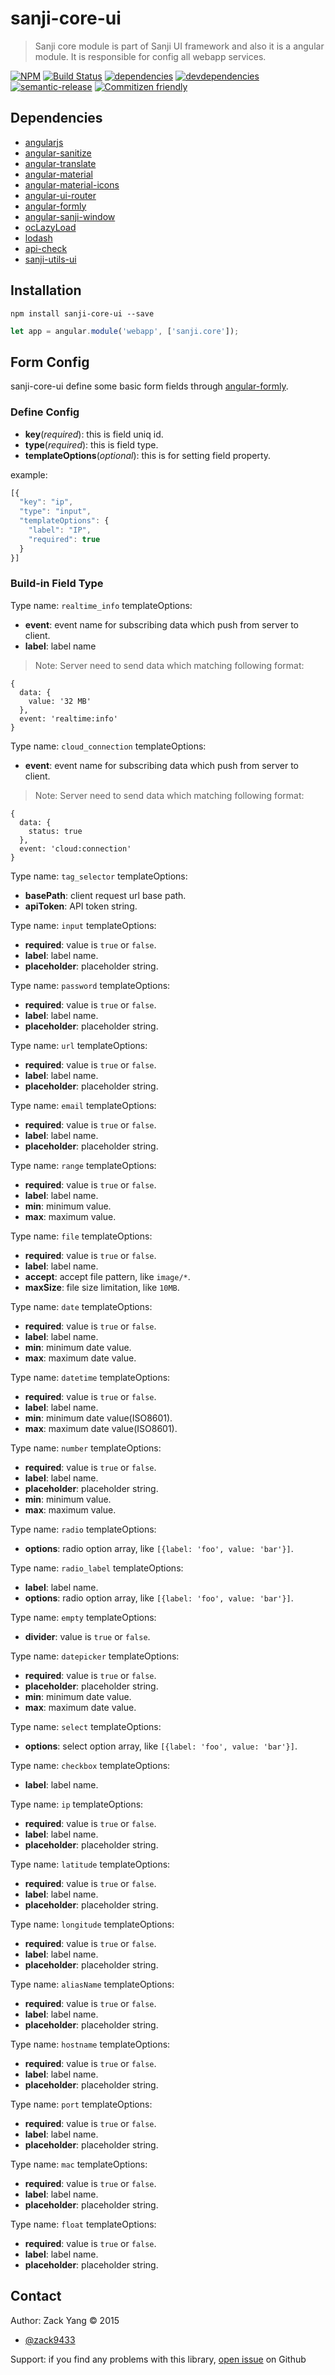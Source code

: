 # sanji-core-ui
> Sanji core module is part of Sanji UI framework and also it is a angular
module. It is responsible for config all webapp services.

[sanji-core-ui-icon]: https://nodei.co/npm/sanji-core-ui.png?downloads=true
[sanji-core-ui-url]: https://npmjs.org/package/sanji-core-ui
[travis-build-badge]: https://travis-ci.org/Sanji-IO/sanji-core-ui.svg?branch=master
[travis-build-url]: https://travis-ci.org/Sanji-IO/sanji-core-ui
[dependencies-image]: https://david-dm.org/Sanji-IO/sanji-core-ui.png
[dependencies-url]: https://david-dm.org/Sanji-IO/sanji-core-ui
[devdependencies-image]: https://david-dm.org/Sanji-IO/sanji-core-ui/dev-status.png
[devdependencies-url]: https://david-dm.org/Sanji-IO/sanji-core-ui#info=devDependencies
[semantic-release-image]: https://img.shields.io/badge/%20%20%F0%9F%93%A6%F0%9F%9A%80-semantic--release-e10079.svg
[semantic-release-url]: https://github.com/semantic-release/semantic-release
[commitizen-image]: https://img.shields.io/badge/commitizen-friendly-brightgreen.svg
[commitizen-url]: http://commitizen.github.io/cz-cli/

[![NPM][sanji-core-ui-icon]][sanji-core-ui-url]
[![Build Status][travis-build-badge]][travis-build-url]
[![dependencies][dependencies-image]][dependencies-url]
[![devdependencies][devdependencies-image]][devdependencies-url]
[![semantic-release][semantic-release-image]][semantic-release-url]
[![Commitizen friendly][commitizen-image]][commitizen-url]

## Dependencies
- [angularjs](https://github.com/angular/angular.js)
- [angular-sanitize](https://github.com/angular/bower-angular-sanitize)
- [angular-translate](https://github.com/angular-translate/angular-translate)
- [angular-material](https://github.com/angular/material)
- [angular-material-icons](https://github.com/klarsys/angular-material-icons)
- [angular-ui-router](https://github.com/angular-ui/ui-router)
- [angular-formly](https://github.com/formly-js/angular-formly)
- [angular-sanji-window](https://github.com/Sanji-IO/angular-sanji-window/tree/webpack-sanji-window)
- [ocLazyLoad](https://github.com/ocombe/ocLazyLoad)
- [lodash](https://github.com/lodash/lodash)
- [api-check](https://github.com/kentcdodds/api-check)
- [sanji-utils-ui](https://github.com/Sanji-IO/sanji-utils-ui)

## Installation
```shell
npm install sanji-core-ui --save
```

```javascript
let app = angular.module('webapp', ['sanji.core']);
```

## Form Config
sanji-core-ui define some basic form fields through [angular-formly](https://github.com/formly-js/angular-formly).

### Define Config
- **key**(*required*): this is field uniq id.
- **type**(*required*): this is field type.
- **templateOptions**(*optional*): this is for setting field property.

example:
```javascript
[{
  "key": "ip",
  "type": "input",
  "templateOptions": {
    "label": "IP",
    "required": true
  }
}]
```

### Build-in Field Type

Type name: `realtime_info`
templateOptions:
- **event**: event name for subscribing data which push from server to client.
- **label**: label name

> Note: Server need to send data which matching following format:
```
{
  data: {
    value: '32 MB'
  },
  event: 'realtime:info'
}
```

Type name: `cloud_connection`
templateOptions:
- **event**: event name for subscribing data which push from server to client.

> Note: Server need to send data which matching following format:
```
{
  data: {
    status: true
  },
  event: 'cloud:connection'
}
```

Type name: `tag_selector`
templateOptions:
- **basePath**: client request url base path.
- **apiToken**: API token string.

Type name: `input`
templateOptions:
- **required**: value is `true` or `false`.
- **label**: label name.
- **placeholder**: placeholder string.

Type name: `password`
templateOptions:
- **required**: value is `true` or `false`.
- **label**: label name.
- **placeholder**: placeholder string.

Type name: `url`
templateOptions:
- **required**: value is `true` or `false`.
- **label**: label name.
- **placeholder**: placeholder string.

Type name: `email`
templateOptions:
- **required**: value is `true` or `false`.
- **label**: label name.
- **placeholder**: placeholder string.

Type name: `range`
templateOptions:
- **required**: value is `true` or `false`.
- **label**: label name.
- **min**: minimum value.
- **max**: maximum value.

Type name: `file`
templateOptions:
- **required**: value is `true` or `false`.
- **label**: label name.
- **accept**: accept file pattern, like `image/*`.
- **maxSize**: file size limitation, like `10MB`.

Type name: `date`
templateOptions:
- **required**: value is `true` or `false`.
- **label**: label name.
- **min**: minimum date value.
- **max**: maximum date value.

Type name: `datetime`
templateOptions:
- **required**: value is `true` or `false`.
- **label**: label name.
- **min**: minimum date value(ISO8601).
- **max**: maximum date value(ISO8601).

Type name: `number`
templateOptions:
- **required**: value is `true` or `false`.
- **label**: label name.
- **placeholder**: placeholder string.
- **min**: minimum value.
- **max**: maximum value.

Type name: `radio`
templateOptions:
- **options**: radio option array, like `[{label: 'foo', value: 'bar'}]`.

Type name: `radio_label`
templateOptions:
- **label**: label name.
- **options**: radio option array, like `[{label: 'foo', value: 'bar'}]`.

Type name: `empty`
templateOptions:
- **divider**: value is `true` or `false`.

Type name: `datepicker`
templateOptions:
- **required**: value is `true` or `false`.
- **placeholder**: placeholder string.
- **min**: minimum date value.
- **max**: maximum date value.

Type name: `select`
templateOptions:
- **options**: select option array, like `[{label: 'foo', value: 'bar'}]`.

Type name: `checkbox`
templateOptions:
- **label**: label name.

Type name: `ip`
templateOptions:
- **required**: value is `true` or `false`.
- **label**: label name.
- **placeholder**: placeholder string.

Type name: `latitude`
templateOptions:
- **required**: value is `true` or `false`.
- **label**: label name.
- **placeholder**: placeholder string.

Type name: `longitude`
templateOptions:
- **required**: value is `true` or `false`.
- **label**: label name.
- **placeholder**: placeholder string.

Type name: `aliasName`
templateOptions:
- **required**: value is `true` or `false`.
- **label**: label name.
- **placeholder**: placeholder string.

Type name: `hostname`
templateOptions:
- **required**: value is `true` or `false`.
- **label**: label name.
- **placeholder**: placeholder string.

Type name: `port`
templateOptions:
- **required**: value is `true` or `false`.
- **label**: label name.
- **placeholder**: placeholder string.

Type name: `mac`
templateOptions:
- **required**: value is `true` or `false`.
- **label**: label name.
- **placeholder**: placeholder string.

Type name: `float`
templateOptions:
- **required**: value is `true` or `false`.
- **label**: label name.
- **placeholder**: placeholder string.

## Contact

Author: Zack Yang &copy; 2015

* [@zack9433](https://twitter.com/zack9433)

Support: if you find any problems with this library,
[open issue](https://github.com/Sanji-IO/sanji-core-ui/issues) on Github

